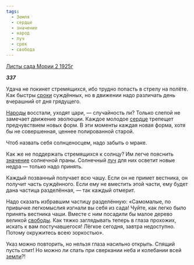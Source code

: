 ```yaml
---
tags:
  - Земля
  - сердце
  - значение
  - народ
  - луч
  - срок
  - свобода
---
```

[Листы сада Мории 2 1925г](https://127.0.0.1:4002/agni/1925)

___337___

Удача не покинет стремящихся, ибо трудно попасть в стрелу на полёте. Как быстры [сроки](../../../tags/#срок) суждённых, но в движении надо различать день вчерашний от дня грядущего.   

[Народы](../../../tags/#народ) восстали, уходят цари, — случайность ли? Только слепой не замечает движение эволюции. Каждое молодое [сердце](../../../tags/#сердце) трепещет предчувствием новых форм. В эти моменты каждая новая форма, хотя бы не совершенная, ценнее полированной старой.   

Чтоб назвать себя солнценосцем, надо забыть о мраке.   

Как же не поддержать стремящихся к солнцу? Им легче пояснить [значение](../../../tags/#значение) солнечной праны. Солнечный [луч](../../../tags/#луч) для них осветит новые недра — только надо принять.   

Каждый позванный получает всю чашу. Если он не примет вестника, он получит часть суждённого. Если ему не вместить этой части, ему будет дана частица разделённая, — так каждый отмерит.   

Надо сказать избравшим частицу разделённую: «Самомалые, по привычке легкомыслия изгнали вы себя из сада! Чуйте, как легко было принять вестника чаши. Вместе с ним посадили бы малое дерево великой [свободы](../../../tags/#свобода). Как тяжко заглядывать теперь в глаза прохожих, искать к вам постучавшегося! Лёгкое сегодня, завтра недоступно. Потому окружитесь всею зоркостью».   

Указ можно повторить, но нельзя глаза насильно открыть. Спящий пусть спит! Но можно ли спать при сверкании неба и колебании всей [земли](../../../tags/#Земля)?!   

